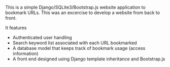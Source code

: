 This is a simple Django/SQLite3/Bootstrap.js website application to bookmark URLs. This was an excercise to develop a website from back to front.

It features

* Authenticated user handling
* Search keyword list associated with each URL bookmarked
* A database model that keeps track of bookmark usage (access information)
* A front end designed using Django template inheritance and Bootstrap.js


